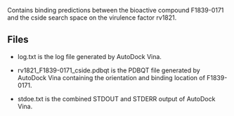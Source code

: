 Contains binding predictions between the bioactive compound F1839-0171 and the cside search space on the virulence factor rv1821.

## Files

- log.txt is the log file generated by AutoDock Vina.

- rv1821_F1839-0171_cside.pdbqt is the PDBQT file generated by AutoDock Vina containing the orientation and binding location of F1839-0171.

- stdoe.txt is the combined STDOUT and STDERR output of AutoDock Vina.

